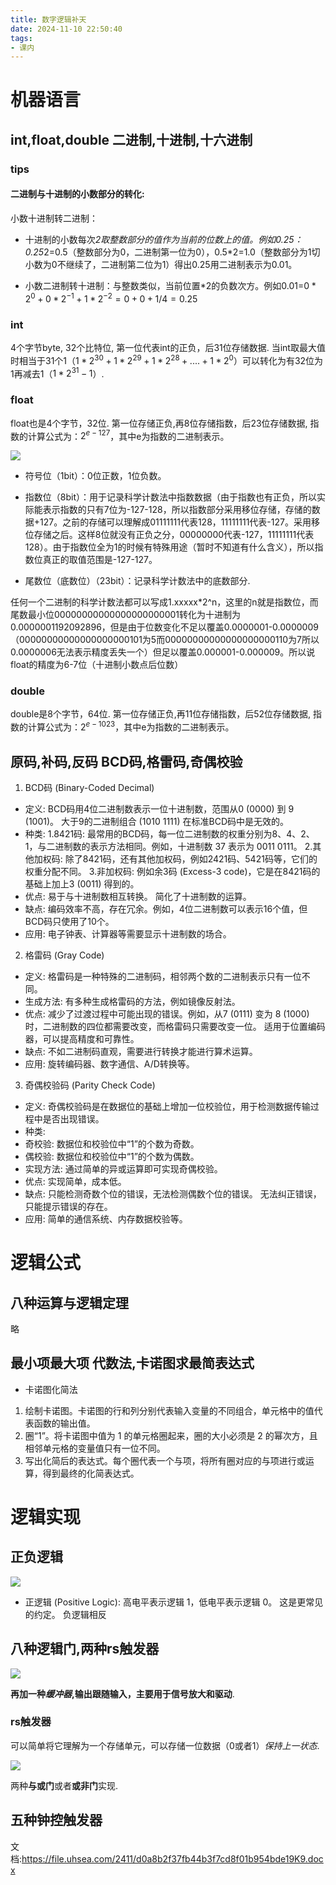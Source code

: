 ```yaml
---
title: 数字逻辑补天
date: 2024-11-10 22:50:40
tags:
- 课内
---
```

<!-- more -->
# 机器语言

## int,float,double 二进制,十进制,十六进制 

### tips

#### 二进制与十进制的小数部分的转化:
小数十进制转二进制：

- 十进制的小数每次*2取整数部分的值作为当前的位数上的值。例如0.25：0.25*2=0.5（整数部分为0，二进制第一位为0），0.5*2=1.0（整数部分为1切小数为0不继续了，二进制第二位为1）得出0.25用二进制表示为0.01。

- 小数二进制转十进制：与整数类似，当前位置*2的负数次方。例如0.01=$0*2^{0}+0*2^{-1}+1*2^{-2}=0+0+1/4=0.25$


### int

4个字节byte, 32个比特位, 第一位代表int的正负，后31位存储数据.
当int取最大值时相当于31个1（$1*2^{30}+1*2^{29}+1*2^{28}+....+1*{2^0}$）可以转化为有32位为1再减去1（$1*2^{31}-1$）.

### float

float也是4个字节，32位. 第一位存储正负,再8位存储指数，后23位存储数据, 指数的计算公式为：$2^{e-127}$，其中e为指数的二进制表示。

![](https://pic.imgdb.cn/item/6730b2e8d29ded1a8c8d1f88.png)

- 符号位（1bit）：0位正数，1位负数。

- 指数位（8bit）：用于记录科学计数法中指数数据（由于指数也有正负，所以实际能表示指数的只有7位为-127-128，所以指数部分采用移位存储，存储的数据+127。之前的存储可以理解成01111111代表128，11111111代表-127。采用移位存储之后。这样8位就没有正负之分，00000000代表-127，11111111代表128）。由于指数位全为1的时候有特殊用途（暂时不知道有什么含义），所以指数位真正的取值范围是-127-127。

- 尾数位（底数位）（23bit）：记录科学计数法中的底数部分.

任何一个二进制的科学计数法都可以写成1.xxxxx*2^n，这里的n就是指数位，而尾数最小位00000000000000000000001转化为十进制为0.0000001192092896，但是由于位数变化不足以覆盖0.0000001-0.0000009（00000000000000000000101为5而00000000000000000000110为7所以0.0000006无法表示精度丢失一个）但足以覆盖0.000001-0.000009。所以说float的精度为6-7位（十进制小数点后位数）

### double

double是8个字节，64位. 第一位存储正负,再11位存储指数，后52位存储数据, 指数的计算公式为：$2^{e-1023}$，其中e为指数的二进制表示。

## 原码,补码,反码 BCD码,格雷码,奇偶校验

1. BCD码 (Binary-Coded Decimal)

- 定义: BCD码用4位二进制数表示一位十进制数，范围从0 (0000) 到 9 (1001)。 大于9的二进制组合 (1010 1111) 在标准BCD码中是无效的。
- 种类:
    1.8421码: 最常用的BCD码，每一位二进制数的权重分别为8、4、2、1，与二进制数的表示方法相同。例如，十进制数 37 表示为 0011 0111。
    2.其他加权码: 除了8421码，还有其他加权码，例如2421码、5421码等，它们的权重分配不同。
    3.非加权码: 例如余3码 (Excess-3 code)，它是在8421码的基础上加上3 (0011) 得到的。
- 优点:
    易于与十进制数相互转换。
    简化了十进制数的运算。
- 缺点:
    编码效率不高，存在冗余。例如，4位二进制数可以表示16个值，但BCD码只使用了10个。
- 应用: 电子钟表、计算器等需要显示十进制数的场合。

2. 格雷码 (Gray Code)

- 定义: 格雷码是一种特殊的二进制码，相邻两个数的二进制表示只有一位不同。
- 生成方法: 有多种生成格雷码的方法，例如镜像反射法。
- 优点:
    减少了过渡过程中可能出现的错误。例如，从7 (0111) 变为 8 (1000) 时，二进制数的四位都需要改变，而格雷码只需要改变一位。
    适用于位置编码器，可以提高精度和可靠性。
- 缺点:
    不如二进制码直观，需要进行转换才能进行算术运算。
- 应用: 旋转编码器、数字通信、A/D转换等。

3. 奇偶校验码 (Parity Check Code)

- 定义: 奇偶校验码是在数据位的基础上增加一位校验位，用于检测数据传输过程中是否出现错误。
- 种类:
- 奇校验: 数据位和校验位中“1”的个数为奇数。
- 偶校验: 数据位和校验位中“1”的个数为偶数。
- 实现方法: 通过简单的异或运算即可实现奇偶校验。
- 优点:
    实现简单，成本低。
- 缺点:
    只能检测奇数个位的错误，无法检测偶数个位的错误。
    无法纠正错误，只能提示错误的存在。
- 应用: 简单的通信系统、内存数据校验等。

# 逻辑公式
## 八种运算与逻辑定理

略

## 最小项最大项 代数法,卡诺图求最简表达式

- 卡诺图化简法

1. 绘制卡诺图。卡诺图的行和列分别代表输入变量的不同组合，单元格中的值代表函数的输出值。
2. 圈“1”。将卡诺图中值为 1 的单元格圈起来，圈的大小必须是 2 的幂次方，且相邻单元格的变量值只有一位不同。
3. 写出化简后的表达式。每个圈代表一个与项，将所有圈对应的与项进行或运算，得到最终的化简表达式。

# 逻辑实现
## 正负逻辑

![](https://pic.imgdb.cn/item/6730b9d2d29ded1a8c92df58.png)

- 正逻辑 (Positive Logic):
    高电平表示逻辑 1，低电平表示逻辑 0。
    这是更常见的约定。
    负逻辑相反

## 八种逻辑门,两种rs触发器

![](https://pic.imgdb.cn/item/6730bb0dd29ded1a8c947756.png)

**再加一种*缓冲器*,输出跟随输入，主要用于信号放大和驱动**.

### rs触发器

可以简单将它理解为一个存储单元，可以存储一位数据（0或者1）*保持上一状态*.

![](https://pic.imgdb.cn/item/6730bbb4d29ded1a8c95bd91.png)

两种**与或门**或者**或非门**实现.

## 五种钟控触发器

文档:https://file.uhsea.com/2411/d0a8b2f37fb44b3f7cd8f01b954bde19K9.docx